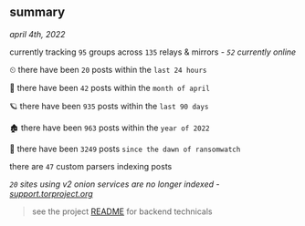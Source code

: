 
## summary
_april 4th, 2022_

currently tracking `95` groups across `135` relays & mirrors - _`52` currently online_

⏲ there have been `20` posts within the `last 24 hours`

🦈 there have been `42` posts within the `month of april`

🪐 there have been `935` posts within the `last 90 days`

🏚 there have been `963` posts within the `year of 2022`

🦕 there have been `3249` posts `since the dawn of ransomwatch`

there are `47` custom parsers indexing posts

_`20` sites using v2 onion services are no longer indexed - [support.torproject.org](https://support.torproject.org/onionservices/v2-deprecation/)_

> see the project [README](https://github.com/thetanz/ransomwatch#ransomwatch--) for backend technicals
